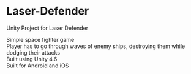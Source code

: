 # Laser-Defender
Unity Project for Laser Defender

Simple space fighter game <br />
Player has to go through waves of enemy ships, destroying them while dodging their attacks <br />
Built using Unity 4.6 <br />
Built for Android and iOS <br />
